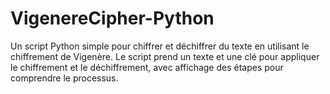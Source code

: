# VigenereCipher-Python
Un script Python simple pour chiffrer et déchiffrer du texte en utilisant le chiffrement de Vigenère. Le script prend un texte et une clé pour appliquer le chiffrement et le déchiffrement, avec affichage des étapes pour comprendre le processus.
